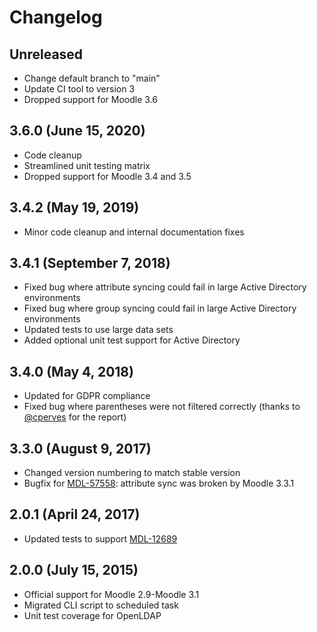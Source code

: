 # Changelog

## Unreleased

- Change default branch to "main"
- Update CI tool to version 3
- Dropped support for Moodle 3.6

## 3.6.0 (June 15, 2020)

- Code cleanup
- Streamlined unit testing matrix
- Dropped support for Moodle 3.4 and 3.5

## 3.4.2 (May 19, 2019)

- Minor code cleanup and internal documentation fixes

## 3.4.1 (September 7, 2018)

- Fixed bug where attribute syncing could fail in large Active Directory environments
- Fixed bug where group syncing could fail in large Active Directory environments
- Updated tests to use large data sets
- Added optional unit test support for Active Directory

## 3.4.0 (May 4, 2018)

- Updated for GDPR compliance
- Fixed bug where parentheses were not filtered correctly (thanks to [@cperves](https://github.com/cperves) for the report)

## 3.3.0 (August 9, 2017)

- Changed version numbering to match stable version
- Bugfix for [MDL-57558](https://tracker.moodle.org/browse/MDL-57558): attribute sync was broken by Moodle 3.3.1

## 2.0.1 (April 24, 2017)

- Updated tests to support [MDL-12689](https://tracker.moodle.org/browse/MDL-12689)

## 2.0.0 (July 15, 2015)

- Official support for Moodle 2.9-Moodle 3.1
- Migrated CLI script to scheduled task
- Unit test coverage for OpenLDAP
